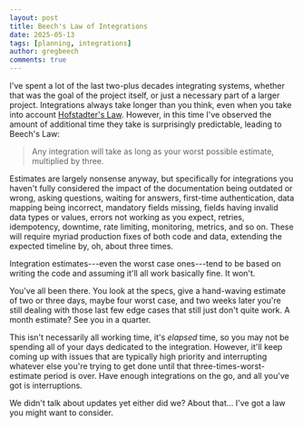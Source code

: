 ```yaml
---
layout: post
title: Beech's Law of Integrations
date: 2025-05-13
tags: [planning, integrations]
author: gregbeech
comments: true
---
```


I've spent a lot of the last two-plus decades integrating systems, whether that was the goal of the project itself, or just a necessary part of a larger project. Integrations always take longer than you think, even when you take into account [Hofstadter's Law](https://en.wikipedia.org/wiki/Hofstadter%27s_law). However, in this time I've observed the amount of additional time they take is surprisingly predictable, leading to Beech's Law:

> Any integration will take as long as your worst possible estimate, multiplied by three.

Estimates are largely nonsense anyway, but specifically for integrations you haven't fully considered the impact of the documentation being outdated or wrong, asking questions, waiting for answers, first-time authentication, data mapping being incorrect, mandatory fields missing, fields having invalid data types or values, errors not working as you expect, retries, idempotency, downtime, rate limiting, monitoring, metrics, and so on. These will require myriad production fixes of both code and data, extending the expected timeline by, oh, about three times.

Integration estimates---even the worst case ones---tend to be based on writing the code and assuming it'll all work basically fine. It won't.

You've all been there. You look at the specs, give a hand-waving estimate of two or three days, maybe four worst case, and two weeks later you're still dealing with those last few edge cases that still just don't quite work. A month estimate? See you in a quarter.

This isn't necessarily all working time, it's _elapsed_ time, so you may not be spending all of your days dedicated to the integration. However, it'll keep coming up with issues that are typically high priority and interrupting whatever else you're trying to get done until that three-times-worst-estimate period is over. Have enough integrations on the go, and all you've got is interruptions.

We didn't talk about updates yet either did we? About that... I've got a law you might want to consider.


